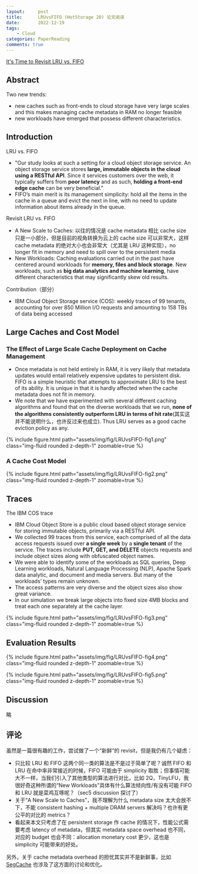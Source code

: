 ```yaml
---
layout:     post
title:      LRUvsFIFO (HotStorage 20) 论文阅读
date:       2022-12-19
tags:
    - Cloud
categories: PaperReading
comments: true
---
```


[It's Time to Revisit LRU vs. FIFO](https://www.usenix.org/conference/hotstorage20/presentation/eytan)

## Abstract

Two new trends:

- new caches such as front-ends to cloud storage have very large scales and this makes managing cache metadata in RAM no longer feasible
- new workloads have emerged that possess different characteristics.

## Introduction

LRU vs. FIFO

- "Our study looks at such a setting for a cloud object storage service. An object storage service stores **large, immutable objects in the cloud using a RESTful API**. Since it services customers over the web, it typically suffers from **poor latency** and as such, **holding a front-end edge cache** can be very beneficial."
- FIFO’s main merit is its management simplicity: hold all the items in the cache in a queue and evict the next in line, with no need to update information about items already in the queue.

Revisit LRU vs. FIFO

- A New Scale to Caches: 以往的情况是 cache metadata 相比 cache size 只是一小部分，但是目前的视角转换为云上的 cache size 可以非常大，这样 cache metadata 的绝对大小也会非常大（尤其是 LRU 这种实现），no longer fit in memory
and need to spill over to the persistent media
- New Workloads: Caching evaluations carried out in the past have centered around workloads for **memory, files and block storage**. New workloads, such as **big data analytics and machine learning**, have different characteristics that may significantly skew old results.

Contribution（部分）

- IBM Cloud Object Storage service (COS): weekly traces of 99 tenants, accounting for over 850 Million I/O requests and amounting to 158 TBs of data being accessed

## Large Caches and Cost Model

### The Effect of Large Scale Cache Deployment on Cache Management

- Once metadata is not held entirely in RAM, it is very likely that metadata updates would entail relatively expensive updates to persistent disk. FIFO is a simple heuristic that attempts to approximate LRU to the best of its ability. It is unique in that it is hardly affected when the cache metadata does not fit in memory.
- We note that we have experimented with several different caching algorithms and found that on the diverse workloads that we run, **none of the algorithms consistently outperform LRU in terms of hit rate**(其实这并不能说明什么，也许反过来也成立). Thus LRU serves as a good cache eviction policy as any.

{% include figure.html path="assets/img/fig/LRUvsFIFO-fig1.png" class="img-fluid rounded z-depth-1" zoomable=true %}

### A Cache Cost Model

{% include figure.html path="assets/img/fig/LRUvsFIFO-fig2.png" class="img-fluid rounded z-depth-1" zoomable=true %}

## Traces

The IBM COS trace

- IBM Cloud Object Store is a public cloud based object storage service for storing immutable objects, primarily via a RESTful API.
- We collected 99 traces from this service, each comprised of all the data access requests issued over **a single week** by a **single tenant** of the service. The traces include **PUT, GET, and DELETE** objects requests and include object sizes along with obfuscated object names.
- We were able to identify some of the workloads as SQL queries, Deep Learning workloads, Natural Language Processing (NLP), Apache Spark data analytic, and document and media servers. But many of the workloads’ types remain unknown.
- The access patterns are very diverse and the object sizes also show great variance.
- In our simulation we break large objects into fixed size 4MB blocks and treat each one separately at the cache layer.

{% include figure.html path="assets/img/fig/LRUvsFIFO-fig3.png" class="img-fluid rounded z-depth-1" zoomable=true %}

## Evaluation Results

{% include figure.html path="assets/img/fig/LRUvsFIFO-fig4.png" class="img-fluid rounded z-depth-1" zoomable=true %}

{% include figure.html path="assets/img/fig/LRUvsFIFO-fig5.png" class="img-fluid rounded z-depth-1" zoomable=true %}

## Discussion

略

## 评论

虽然是一篇很有趣的工作，尝试做了一个“新鲜“的 revisit，但是我仍有几个疑虑：

- 只比较 LRU 和 FIFO 这两个同一类的算法是不是过于简单了呢？诚然 FIFO 和 LRU 在命中率非常接近的时候，FIFO 可能由于 simplicity 取胜；但事情可能大不一样，当我们引入了其他类型的算法进行对比，比如 2Q，TinyLFU，我很好奇这种所谓的“New Workloads”具体有什么算法倾向性/有没有可能 FIFO 和 LRU 就是菜鸡互啄呢？（sec5 discussion 探讨了）
- 关于“A New Scale to Caches”，我不理解为什么 metadata size 太大会放不下，不能 consistent hashing + multiple DRAM servers 解决吗？也许有更公平的对比的 metrics？
- 看起来本文只考虑了在 persistent storage 作 cache 的情况下，性能公式需要考虑 latency of metadata，但其实 metadata space overhead 也不同，对应的 budget 也会不同：allocation monetary cost 更少，这也是 simplicity 可能带来的好处。

另外，关于 cache metadata overhead 的担忧其实并不是新鲜事，比如 [SegCache](https://www.usenix.org/conference/nsdi21/presentation/yang-juncheng) 也涉及了这方面的讨论和优化。